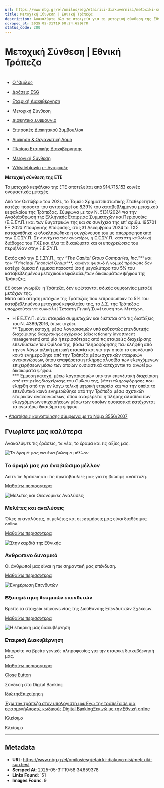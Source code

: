 ```yaml
---
url: https://www.nbg.gr/el/omilos/esg/etairiki-diakuvernisi/metoxiki-sunthesi
title: Μετοχική Σύνθεση | Εθνική Τράπεζα
description: Ανακαλύψτε όλα τα στοιχεία για τη μετοχική σύνθεση της Εθνικής Τράπεζας. Βρείτε περισσότερες χρήσιμες πληροφορίες στο site!
scraped_at: 2025-05-31T19:58:34.659378
status_code: 200
---
```


# Μετοχική Σύνθεση | Εθνική Τράπεζα

# 

  * [Ο 'Ομιλος](/el/omilos)
  * [Δράσεις ESG](/el/omilos/esg)
  * [Εταιρική Διακυβέρνηση](/el/omilos/esg/etairiki-diakuvernisi)
  * Μετοχική Σύνθεση 

  * [Διοικητικό Συμβούλιο](/el/omilos/esg/etairiki-diakuvernisi/dioikitiko-sumvoulio)
  * [Επιτροπές Διοικητικού Συμβουλίου](/el/omilos/esg/etairiki-diakuvernisi/epitropes-dioikitikou-sumvouliou)
  * [Διοίκηση & Οργανωτική Δομή](/el/omilos/esg/etairiki-diakuvernisi/dioikisi-organwtiki-domi)
  * [Πλαίσιο Εταιρικής Διακυβέρνησης](/el/omilos/esg/etairiki-diakuvernisi/plaisio-etairikis-diakuvernisis)
  * [Μετοχική Σύνθεση](/el/omilos/esg/etairiki-diakuvernisi/metoxiki-sunthesi)
  * [Whistleblowing - Αναφορές](/el/omilos/esg/etairiki-diakuvernisi/whistleblowing)

**Μετοχική σύνθεση της ΕΤΕ**

Το μετοχικό κεφάλαιο της ΕΤΕ αποτελείται από 914.715.153 κοινές ονομαστικές μετοχές.  
  
Από τον Οκτώβριο του 2024, το Ταμείο Χρηματοπιστωτικής Σταθερότητας κατέχει ποσοστό που αντιστοιχεί σε 8,39% του καταβεβλημένου μετοχικού κεφαλαίου της Τράπεζας. Σύμφωνα με τον Ν. 5131/2024 για την Αναδιάρθρωση της Ελληνικής Εταιρείας Συμμετοχών και Περιουσίας (Ε.Ε.ΣΥ.Π.) και των θυγατρικών της και σε συνέχεια της υπ’ αριθμ. 195701 ΕΞ 2024 Υπουργικής Απόφασης, στις 31 Δεκεμβρίου 2024 το ΤΧΣ καταργήθηκε κι ολοκληρώθηκε η συγχώνευση του με απορρόφηση από την Ε.Ε.ΣΥ.Π. Σε συνέχεια των ανωτέρω, η Ε.Ε.ΣΥ.Π. κατέστη καθολική διάδοχος του ΤΧΣ και όλα τα δικαιώματα και οι υποχρεώσεις του περιήλθαν στην Ε.Ε.ΣΥ.Π.  
  
Εκτός από την Ε.Ε.ΣΥ.Π.*, την “The Capital Group Companies, Inc.”** και την “Principal Financial Group”***, κανένα φυσικό ή νομικό πρόσωπο δεν κατέχει άμεσα ή έμμεσα ποσοστό ίσο ή μεγαλύτερο του 5% του καταβεβλημένου μετοχικού κεφαλαίου/των δικαιωμάτων ψήφου της Τράπεζας.  
  
Εξ όσων γνωρίζει η Τράπεζα, δεν υφίστανται ειδικές συμφωνίες μεταξύ μετόχων της.  
Μετά από αίτηση μετόχων της Τράπεζας που εκπροσωπούν το 5% του καταβεβλημένου μετοχικού κεφαλαίου της, το Δ.Σ. της Τράπεζας υποχρεούται να συγκαλεί Έκτακτη Γενική Συνέλευση των Μετόχων.  
  
* Η Ε.Ε.ΣΥ.Π. είναι εταιρεία συμμετοχών και διέπεται από τις διατάξεις του Ν. 4389/2016, όπως ισχύει.  
** Έμμεση κατοχή, μέσω λογαριασμών υπό καθεστώς επενδυτικής διαχείρισης διακριτικής ευχέρειας (discretionary investment management) από μία ή περισσότερες από τις εταιρείες διαχείρισης επενδύσεων του Ομίλου της, βάσει πληροφόρησης που ελήφθη από την εν λόγω τελική μητρική εταιρεία και για την οποία τo επενδυτικό κοινό ενημερώθηκε από την Τράπεζα μέσω σχετικών εταιρικών ανακοινώσεων, όπου αναφέρεται η πλήρης αλυσίδα των ελεγχόμενων επιχειρήσεων μέσω των οποίων ουσιαστικά κατέχονται τα ανωτέρω δικαιώματα ψήφου.  
*** Έμμεση κατοχή, μέσω λογαριασμών υπό την επενδυτική διαχείριση από εταιρείες διαχείρισης του Ομίλου της, βάσει πληροφόρησης που ελήφθη από την εν λόγω τελική μητρική εταιρεία και για την οποία τo επενδυτικό κοινό ενημερώθηκε από την Τράπεζα μέσω σχετικών εταιρικών ανακοινώσεων, όπου αναφέρεται η πλήρης αλυσίδα των ελεγχόμενων επιχειρήσεων μέσω των οποίων ουσιαστικά κατέχονται τα ανωτέρω δικαιώματα ψήφου.

• [Απαιτήσεις κοινοποίησης σύμφωνα με το Νόμο 3556/2007 ](https://www.nbg.gr/-/jssmedia/Files/Group/esg/metoxikh-sunthesh/upoxrewseis_gnwstopoihshs_nomou_3556.pdf?rev=d23c01fae06d41d5ae1771203791306f&hash=9BF1663073014AA080DD3F6C85098E65)

## Γνωρίστε μας καλύτερα

Ανακαλύψτε τις δράσεις, τα νέα, το όραμα και τις αξίες μας.

![Το όραμά μας για ένα βιώσιμο μέλλον ](https://www.nbg.gr/-/jssmedia/Images/group/esg-oi-draseis-mas/PG0653-iStock-1158184877-Horizontal-800x480.png?rev=f33e9db093a04ea3afd0daf1f76db6fb)

### Το όραμά μας για ένα βιώσιμο μέλλον 

Δείτε τις δράσεις και τις πρωτοβουλίες μας για τη βιώσιμη ανάπτυξη.

[Μαθαίνω περισσότερα](/el/omilos/esg "Μαθαίνω περισσότερα")

![ Μελέτες και Οικονομικές Αναλύσεις](https://www.nbg.gr/-/jssmedia/Images/group/meletes-kai-analiseis/PG0643-iStock-623058378-Horizontal-800x480.jpg?rev=236b3a17b8ee487ca274cb84afed6c5e)

### Μελέτες και αναλύσεις 

Όλες οι αναλύσεις, οι μελέτες και οι εκτιμήσεις μας είναι διαθέσιμες online.

[Μαθαίνω περισσότερα](/el/omilos/meletes-oikonomikes-analuseis "Μαθαίνω περισσότερα")

![Στην καρδιά της Εθνικής](https://www.nbg.gr/-/jssmedia/Images/group/HR-pillar-placeholder/hr-pillar-page/shutterstock_551937673-Card-800x480.jpg?rev=-1)

### Ανθρώπινο δυναμικό 

Οι άνθρωποί μας είναι η πιο σημαντική μας επένδυση.

[Μαθαίνω περισσότερα](/el/omilos/anthrwpino-dunamiko "Μαθαίνω περισσότερα")

![Ενημέρωση Επενδυτών](https://www.nbg.gr/-/jssmedia/Images/group/enhmerwsh-ependutwn/_shutterstock_2042032115_800x480.jpg?rev=-1)

### Εξυπηρέτηση θεσμικών επενδυτών

Βρείτε τα στοιχεία επικοινωνίας της Διεύθυνσης Επενδυτικών Σχέσεων.

[Μαθαίνω περισσότερα](/el/omilos/enimerwsi-ependutwn/eksipiretisi-thesmikwn-ependutwn "Μαθαίνω περισσότερα")

![Η εταιρική μας διακυβέρνηση](https://www.nbg.gr/-/jssmedia/Images/group/esg-oi-draseis-mas/h-etairikh-diakuvernhsh/ktirio_karatzia_new-Horizontal-800x480.jpg?rev=564682fee42d4133ab199bf92c88c4e1)

### Εταιρική Διακυβέρνηση

Μπορείτε να βρείτε γενικές πληροφορίες για την εταιρική διακυβέρνησή μας.

[Μαθαίνω περισσότερα](/el/omilos/esg/etairiki-diakuvernisi "Μαθαίνω περισσότερα")

[Close Button](#)

Σύνδεση στο Digital Banking

[Ιδιώτης](https://ibank.nbg.gr/web/?loginType=retail)[Επιχείρηση](https://ibank.nbg.gr/web/?loginType=corporate)

[Έχω την τράπεζα στον υπολογιστή μου](/el/idiwtes/kathimerines-sunallages/digital-banking/internet-banking)[Έχω την τράπεζα σε μία εφαρμογή](/el/idiwtes/kathimerines-sunallages/digital-banking/mobile-banking)[Αποκτώ κωδικούς Digital Banking](/el/idiwtes/kathimerines-sunallages/digital-banking/dunatotites-internet-mobile-banking/ekdosi-kwdikwn-digital-banking)[Ξεκινώ με την Εθνική online](/el/idiwtes/kathimerines-sunallages/digital-banking/ksekiniste-me-thn-ethniki-online)

Κλείσιμο

Κλείσιμο

---

## Metadata

- **URL**: https://www.nbg.gr/el/omilos/esg/etairiki-diakuvernisi/metoxiki-sunthesi
- **Scraped At**: 2025-05-31T19:58:34.659378
- **Links Found**: 151
- **Images Found**: 9
